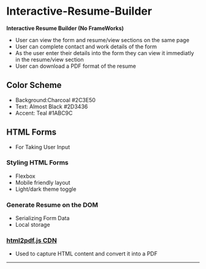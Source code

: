 # Interactive-Resume-Builder
**Interactive Resume Builder (No FrameWorks)**

- User can view the form and resume/view sections on the same page
- User can complete contact and work details of the form
- As the user enter their details into the form they can view it immediatly in the resume/view section 
- User can download a PDF format of the resume

## Color Scheme
- Background:Charcoal #2C3E50
- Text: Almost Black #2D3436
- Accent: Teal #1ABC9C

## HTML Forms

- For Taking User Input

### Styling HTML Forms

- Flexbox
- Mobile friendly layout
- Light/dark theme toggle

### Generate Resume on the DOM

- Serializing Form Data
- Local storage

### [html2pdf.js CDN](https://cdnjs.com/libraries/html2pdf.js/0.8.0)

- Used to capture HTML content and convert it into a PDF

---







<!-- 
    <button onclick="addForm()">Add Form</button>
    <div id="formsContainer">
        <form id="resume-form">

        </form>
    </div>

    <script>
        let formCount = 0;

        function addForm() {
            formCount++;

            const form = document.getElementById('resume-form');
            //form.id = `form-${formCount}`;


            const jobTitle = document.createElement('input');
            jobTitle.type = 'text';
            jobTitle.id = 'job-title'
            jobTitle.placeholder = `Job Title`;
            jobTitle.name = `job-title`;
            form.appendChild(jobTitle);



            // const inputField = document.createElement('input');
            // inputField.type = 'text';
            // inputField.placeholder = `Enter value for form ${formCount}`;
            // inputField.name = `form-${formCount}-input`;
            // form.appendChild(inputField);

            const submitButton = document.createElement('button');
            submitButton.type = 'submit';
            submitButton.textContent = 'Submit';
            form.appendChild(submitButton);

            // const container = document.getElementById('formsContainer');
            // container.appendChild(form);
        }
    </script>
</body>
</html> -->